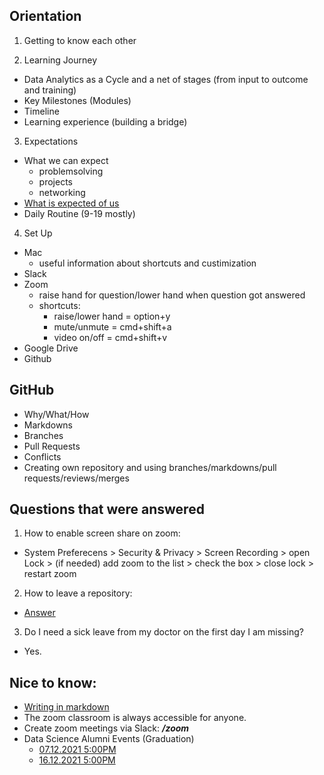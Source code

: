 ## Orientation
1. Getting to know each other

2. Learning Journey
- Data Analytics as a Cycle and a net of stages (from input to outcome and training)
- Key Milestones (Modules)
- Timeline
- Learning experience (building a bridge)

3. Expectations
- What we can expect
  - problemsolving
  - projects
  - networking
- [What is expected of us](https://slack-files.com/files-pri-safe/TTHG21AH3-F02NV7R7N90/bootcamp-rules.pdf?c=1638221441-8ea6da44518aafe9)
- Daily Routine (9-19 mostly)
4. Set Up
- Mac
  - useful information about shortcuts and custimization
- Slack
- Zoom
  - raise hand for question/lower hand when question got answered
  - shortcuts: 
    - raise/lower hand = option+y
    - mute/unmute      = cmd+shift+a
    - video on/off     = cmd+shift+v
- Google Drive
- Github


## GitHub
- Why/What/How
- Markdowns
- Branches
- Pull Requests
- Conflicts
- Creating own repository and using branches/markdowns/pull requests/reviews/merges

## Questions that were answered
1. How to enable screen share on zoom:
- System Preferecens > Security & Privacy > Screen Recording > open Lock > (if needed) add zoom to the list > check the box > close lock > restart zoom
2. How to leave a repository:
- [Answer](https://docs.github.com/en/account-and-profile/setting-up-and-managing-your-github-user-account/managing-access-to-your-personal-repositories/removing-yourself-from-a-collaborators-repository)
3. Do I need a sick leave from my doctor on the first day I am missing?
- Yes.

## Nice to know:
- [Writing in markdown](https://docs.github.com/en/github/writing-on-github/getting-started-with-writing-and-formatting-on-github/basic-writing-and-formatting-syntax)
- The zoom classroom is always accessible for anyone.
- Create zoom meetings via Slack: ***/zoom***
- Data Science Alumni Events (Graduation)
  - [07.12.2021 5:00PM](https://www.meetup.com/neuefische/events/282039444/)
  - [16.12.2021 5:00PM](https://www.meetup.com/neuefische/events/282321111/)
